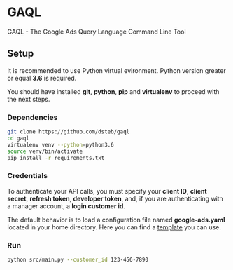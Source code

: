 # GAQL

GAQL - The Google Ads Query Language Command Line Tool

## Setup

It is recommended to use Python virtual evironment.
Python version greater or equal **3.6** is required.

You should have installed **git**, **python**, **pip** and **virtualenv** to proceed with the next steps.

### Dependencies

```bash
git clone https://github.com/dsteb/gaql
cd gaql
virtualenv venv --python=python3.6
source venv/bin/activate
pip install -r requirements.txt
```

### Credentials

To authenticate your API calls, you must specify your **client ID**, **client secret**, **refresh token**, **developer token**, and, if you are authenticating with a manager account, a **login customer id**.

The default behavior is to load a configuration file named **google-ads.yaml** located in your home directory.
Here you can find a [template](https://github.com/googleads/google-ads-python/blob/master/google-ads.yaml) you can use.

### Run

```bash
python src/main.py --customer_id 123-456-7890
```

